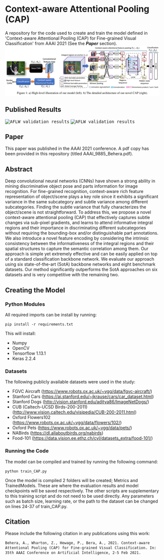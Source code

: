 # Context-aware Attentional Pooling (CAP)
A repository for the code used to create and train the model defined in 'Context-aware Attentional Pooling (CAP) for Fine-grained Visual Classification' from AAAI 2021 (See the ___Paper___ section).
<kbd>![AFLW validation results](doc/Figure_1.JPG?raw=true)</kbd>

## Published Results
<kbd>![AFLW validation results](https://github.com/ZWharton15/CAP-AAAI21/blob/main/doc/Table_1.JPG?raw=true)</kbd>
<kbd>![AFLW validation results](https://github.com/ZWharton15/CAP-AAAI21/blob/main/doc/Table_2.JPG?raw=true)</kbd>

## Paper
This paper was published in the AAAI 2021 conference. A pdf copy has been provided in this repository (titled AAAI_9885_Behera.pdf).

## Abstract
Deep convolutional neural networks (CNNs) have shown a strong ability in mining discriminative object pose and parts information for image recognition. For fine-grained recognition, context-aware rich feature representation of object/scene plays a key role since it exhibits a significant variance in the same subcategory and subtle variance among different subcategories. Finding the subtle variance that fully characterizes the object/scene is not straightforward. To address this, we propose a novel context-aware attentional pooling (CAP) that effectively captures subtle changes via sub-pixel gradients, and learns to attend informative integral regions and their importance in discriminating different subcategories without requiring the bounding-box and/or distinguishable part annotations. We also introduce a novel feature encoding by considering the intrinsic consistency between the informativeness of the integral regions and their spatial structures to capture the semantic correlation among them. Our approach is simple yet extremely effective and can be easily applied on top of a standard classification backbone network. We evaluate our approach using six state-of-the-art (SotA) backbone networks and eight benchmark datasets. Our method significantly outperforms the SotA approaches on six datasets and is very competitive with the remaining two.

## Creating the Model
### Python Modules
All required imports can be install by running:
```
pip install -r requirements.txt
```
This will install:
* Numpy
* OpenCV
* Tensorflow 1.13.1
* Keras 2.2.4

### Datasets
The following publicly available datasets were used in the study:
* FGVC Aircraft (https://www.robots.ox.ac.uk/~vgg/data/fgvc-aircraft/)
* Stanford Cars (https://ai.stanford.edu/~jkrause/cars/car_dataset.html)
* Stanford Dogs (http://vision.stanford.edu/aditya86/ImageNetDogs/)
* CUB (Caltech-UCSD Birds-200-2011) (http://www.vision.caltech.edu/visipedia/CUB-200-2011.html)
* Oxford Flowers102 (https://www.robots.ox.ac.uk/~vgg/data/flowers/102/)
* Oxford Pets (https://www.robots.ox.ac.uk/~vgg/data/pets/)
* NABirds (https://dl.allaboutbirds.org/nabirds)
* Food-101 (https://data.vision.ee.ethz.ch/cvl/datasets_extra/food-101/)

### Running the Code
The model can be compiled and trained by running the following command:
```
python train_CAP.py
```
Once the model is compiled 2 folders will be created; Metrics and TrainedModels. These are where the evaluation results and model checkpoints will be saved respectively. The other scripts are supplementary to this training script and do not need to be used directly.
Any parameters such as batch size, learning rate, or the path to the dataset can be changed on lines 24-37 of train_CAP.py.

## Citation
Please include the following citation in any publications using this work:
```
Behera, A., Wharton, Z., Hewage, P., Bera, A., 2021. Context-aware Attentional Pooling (CAP) for Fine-grained Visual Classification. In: 35th AAAI Conference on Artificial Intelligence, 2-5 Feb 2021.
```
